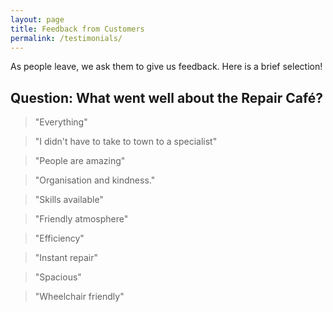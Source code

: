 ```yaml
---
layout: page
title: Feedback from Customers
permalink: /testimonials/
---
```


As people leave, we ask them to give us feedback. Here is a brief selection!

## Question: What went well about the Repair Café?

> "Everything"

> "I didn't have to take to town to a specialist"

> "People are amazing"

> "Organisation and kindness."

> "Skills available"

> "Friendly atmosphere"

> "Efficiency"

> "Instant repair"

> "Spacious"

> "Wheelchair friendly"

